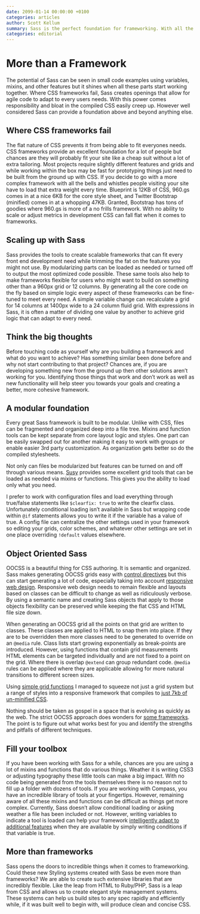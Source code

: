 ```yaml
---
date: 2099-01-14 00:00:00 +0100
categories: articles
author: Scott Kellum
summary: Sass is the perfect foundation for frameworking. With all the power in Sass it is important to know how to apply it to create something truly amazing, maybe even ask yourself if Sass can create something that is more than a framework.
categories: editorial
---
```


# More than a Framework

The potential of Sass can be seen in small code examples using variables, mixins, and other features but it shines when all these parts start working together. Where CSS frameworks fail, Sass creates openings that allow for agile code to adapt to every users needs. With this power comes responsibility and bloat in the compiled CSS easily creep up. However well considered Sass can provide a foundation above and beyond anything else.

## Where CSS frameworks fail

The flat nature of CSS prevents it from being able to fit everyones needs. CSS frameworks provide an excellent foundation for a lot of people but chances are they will probably fit your site like a cheap suit without a lot of extra tailoring. Most projects require slightly different features and grids and while working within the box may be fast for prototyping things just need to be built from the ground up with CSS. If you decide to go with a more complex framework with all the bells and whistles people visiting your site have to load that extra weight every time. Blueprint is 12KB of CSS, 960.gs comes in at a nice 6KB for the core style sheet, and Twitter Bootstrap (minified) comes in at a whopping 47KB. Granted, Bootstrap has tons of goodies where 960.gs is more of a no frills framework. With no ability to scale or adjust metrics in development CSS can fall flat when it comes to frameworks.

## Scaling up with Sass

Sass provides the tools to create scalable frameworks that can fit every front end development need while trimming the fat on the features you might not use. By modularizing parts can be loaded as needed or turned off to output the most optimized code possible. These same tools also help to make frameworks flexible for users who might want to build on something other than a 960px grid or 12 columns. By generating all the core code on the fly based on simple logic every aspect of these frameworks can be fine-tuned to meet every need. A simple variable change can recalculate a grid for 14 columns at 1400px wide to a 24 column fluid grid. With expressions in Sass, it is often a matter of dividing one value by another to achieve grid logic that can adapt to every need.

## Think the big thoughts

Before touching code as yourself why are you building a framework and what do you want to achieve? Has something similar been done before and why not start contributing to that project? Chances are, if you are developing something new from the ground up then other solutions aren’t working for you. Identifying those things that work and don’t work as well as new functionality will help steer you towards your goals and creating a better, more cohesive framework.

## A modular foundation

Every great Sass framework is built to be modular. Unlike with CSS, files can be fragmented and organized deep into a file tree. Mixins and function tools can be kept separate from core layout logic and styles. One part can be easily swapped out for another making it easy to work with groups or enable easier 3rd party customization. As organization gets better so do the compiled stylesheets.

Not only can files be modularized but features can be turned on and off through various means. [Susy](http://susy.oddbird.net/) provides some excellent grid tools that can be loaded as needed via mixins or functions. This gives you the ability to load only what you need.

I prefer to work with configuration files and load everything through true/false statements like `$clearfix: true` to write the clearfix class. Unfortunately conditional loading isn’t available in Sass but wrapping code within `@if` statements allows you to write it if the variable has a value of true. A config file can centralize the other settings used in your framework so editing your grids, color schemes, and whatever other settings are set in one place overriding `!default` values elsewhere.

## Object Oriented Sass

OOCSS is a beautiful thing for CSS authoring. It is semantic and organized. Sass makes generating OOCSS grids easy with [control directives](http://sass-lang.com/docs/yardoc/file.SASS_REFERENCE.html#control_directives) but this can start generating a lot of code, especially taking into account [responsive web design](http://chriseppstein.github.com/blog/2011/08/21/responsive-layouts-with-sass/). Responsive web design needs to remain flexible and layouts based on classes can be difficult to change as well as ridiculously verbose. By using a semantic name and creating Sass objects that apply to those objects flexibility can be preserved while keeping the flat CSS and HTML file size down.

When generating an OOCSS grid all the points on that grid are written to classes. These classes are applied to HTML to snap them into place. If they are to be overridden then more classes need to be generated to override on an `@media` rule. Class lists start growing exponentially as break-points are introduced. However, using functions that contain grid measurements HTML elements can be targeted individually and are not fixed to a point on the grid. Where there is overlap `@extend` can group redundant code. `@media` rules can be applied where they are applicable allowing for more natural transitions to different screen sizes.

Using [simple grid functions](https://github.com/scottkellum/universal-grid/blob/master/sass/lib/_grid.sass) I managed to squeeze not just a grid system but a range of styles into a responsive framework that compiles to [just 7kb of un-minified CSS](https://github.com/scottkellum/universal-grid/blob/master/html/_/css/style.css).

Nothing should be taken as gospel in a space that is evolving as quickly as the web. The strict OOCSS approach does wonders for [some frameworks](https://github.com/scottkellum/Seasons). The point is to figure out what works best for you and identify the strengths and pitfalls of different techniques.

## Fill your toolbox

If you have been working with Sass for a while, chances are you are using a lot of mixins and functions that do various things. Weather it is writing CSS3 or adjusting typography these little tools can make a big impact. With no code being generated from the tools themselves there is no reason not to fill up a folder with dozens of tools. If you are working with Compass, you have an incredible library of tools at your fingertips. However, remaining aware of all these mixins and functions can be difficult as things get more complex. Currently, Sass doesn’t allow conditional loading or asking weather a file has been included or not. However, writing variables to indicate a tool is loaded can help your framework [intelligently adapt to additional features](https://github.com/Snugug/Aura/commit/0f42218295ec5119ce01f4dde4ce320c4064078b) when they are available by simply writing conditions if that variable is true.

## More than frameworks

Sass opens the doors to incredible things when it comes to frameworking. Could these new Styling systems created with Sass be even more than frameworks? We are able to create such extensive libraries that are incredibly flexible. Like the leap from HTML to Ruby/PHP, Sass is a leap from CSS and allows us to create elegant style management systems. These systems can help us build sites to any spec rapidly and efficiently while, if it was built well to begin with, will produce clean and concise CSS.
